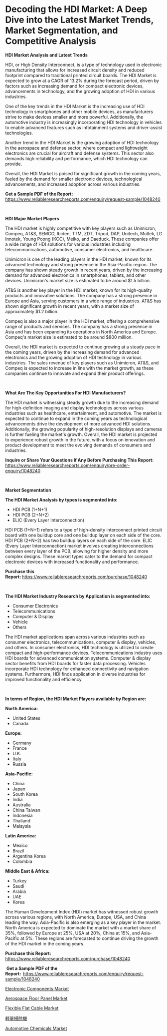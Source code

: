 <p><h1>Decoding the HDI Market: A Deep Dive into the Latest Market Trends, Market Segmentation, and Competitive Analysis</h1></p><p><strong>HDI Market Analysis and Latest Trends</strong></p>
<p><p>HDI, or High Density Interconnect, is a type of technology used in electronic manufacturing that allows for increased circuit density and reduced footprint compared to traditional printed circuit boards. The HDI Market is expected to grow at a CAGR of 13.2% during the forecast period, driven by factors such as increasing demand for compact electronic devices, advancements in technology, and the growing adoption of HDI in various industries.</p><p>One of the key trends in the HDI Market is the increasing use of HDI technology in smartphones and other mobile devices, as manufacturers strive to make devices smaller and more powerful. Additionally, the automotive industry is increasingly incorporating HDI technology in vehicles to enable advanced features such as infotainment systems and driver-assist technologies.</p><p>Another trend in the HDI Market is the growing adoption of HDI technology in the aerospace and defense sector, where compact and lightweight electronics are crucial for aircraft and defense systems. This sector also demands high reliability and performance, which HDI technology can provide.</p><p>Overall, the HDI Market is poised for significant growth in the coming years, fueled by the demand for smaller electronic devices, technological advancements, and increased adoption across various industries.</p></p>
<p><strong>Get a Sample PDF of the Report:&nbsp;</strong> <a href="https://www.reliableresearchreports.com/enquiry/request-sample/1048240">https://www.reliableresearchreports.com/enquiry/request-sample/1048240</a></p>
<p>&nbsp;</p>
<p><strong>HDI Major Market Players</strong></p>
<p><p>The HDI market is highly competitive with key players such as Unimicron, Compeq, AT&S, SEMCO, Ibiden, TTM, ZDT, Tripod, DAP, Unitech, Multek, LG Innotek, Young Poong (KCC), Meiko, and Daeduck. These companies offer a wide range of HDI solutions for various industries including telecommunications, automotive, consumer electronics, and healthcare.</p><p>Unimicron is one of the leading players in the HDI market, known for its advanced technology and strong presence in the Asia-Pacific region. The company has shown steady growth in recent years, driven by the increasing demand for advanced electronics in smartphones, tablets, and other devices. Unimicron's market size is estimated to be around $1.5 billion.</p><p>AT&S is another key player in the HDI market, known for its high-quality products and innovative solutions. The company has a strong presence in Europe and Asia, serving customers in a wide range of industries. AT&S has shown significant growth in recent years, with a market size of approximately $1.2 billion.</p><p>Compeq is also a major player in the HDI market, offering a comprehensive range of products and services. The company has a strong presence in Asia and has been expanding its operations in North America and Europe. Compeq's market size is estimated to be around $800 million.</p><p>Overall, the HDI market is expected to continue growing at a steady pace in the coming years, driven by the increasing demand for advanced electronics and the growing adoption of HDI technology in various industries. The sales revenue of key players such as Unimicron, AT&S, and Compeq is expected to increase in line with the market growth, as these companies continue to innovate and expand their product offerings.</p></p>
<p>&nbsp;</p>
<p><strong>What Are The Key Opportunities For HDI Manufacturers?</strong></p>
<p><p>The HDI market is witnessing steady growth due to the increasing demand for high-definition imaging and display technologies across various industries such as healthcare, entertainment, and automotive. The market is expected to continue to expand in the coming years as technological advancements drive the development of more advanced HDI solutions. Additionally, the growing popularity of high-resolution displays and cameras is further fueling the market's growth. Overall, the HDI market is projected to experience robust growth in the future, with a focus on innovation and product development to meet the evolving demands of consumers and industries.</p></p>
<p><strong>Inquire or Share Your Questions If Any Before Purchasing This Report:</strong> <a href="https://www.reliableresearchreports.com/enquiry/pre-order-enquiry/1048240">https://www.reliableresearchreports.com/enquiry/pre-order-enquiry/1048240</a></p>
<p>&nbsp;</p>
<p><strong>Market Segmentation</strong></p>
<p><strong>The HDI Market Analysis by types is segmented into:</strong></p>
<p><ul><li>HDI PCB (1+N+1)</li><li>HDI PCB (2+N+2)</li><li>ELIC (Every Layer Interconnection)</li></ul></p>
<p><p>HDI PCB (1+N+1) refers to a type of high-density interconnect printed circuit board with one buildup core and one buildup layer on each side of the core. HDI PCB (2+N+2) has two buildup layers on each side of the core. ELIC (Every Layer Interconnection) market involves creating interconnections between every layer of the PCB, allowing for higher density and more complex designs. These market types cater to the demand for compact electronic devices with increased functionality and performance.</p></p>
<p><strong>Purchase this Report:&nbsp;</strong><a href="https://www.reliableresearchreports.com/purchase/1048240">https://www.reliableresearchreports.com/purchase/1048240</a></p>
<p>&nbsp;</p>
<p><strong>The HDI Market Industry Research by Application is segmented into:</strong></p>
<p><ul><li>Consumer Electronics</li><li>Telecommunications</li><li>Computer & Display</li><li>Vehicle</li><li>Others</li></ul></p>
<p><p>The HDI market applications span across various industries such as consumer electronics, telecommunications, computer & display, vehicles, and others. In consumer electronics, HDI technology is utilized to create compact and high-performance devices. Telecommunications industry uses HDI boards for advanced communication systems. Computer & display sector benefits from HDI boards for faster data processing. Vehicles incorporate HDI technology for enhanced connectivity and navigation systems. Furthermore, HDI finds application in diverse industries for improved functionality and efficiency.</p></p>
<p>&nbsp;</p>
<p><strong>In terms of Region, the HDI Market Players available by Region are:</strong></p>
<p>
    <p> <strong> North America: </strong>
        <ul>
            <li>United States</li>
            <li>Canada</li>
        </ul>
        </p> 
    <p> <strong> Europe: </strong>
        <ul>
            <li>Germany</li>
            <li>France</li>
            <li>U.K.</li>
            <li>Italy</li>
            <li>Russia</li>
        </ul>
        </p> 
    <p> <strong> Asia-Pacific: </strong>
        <ul>
            <li>China</li>
            <li>Japan</li>
            <li>South Korea</li>
            <li>India</li>
            <li>Australia</li>
            <li>China Taiwan</li>
            <li>Indonesia</li>
            <li>Thailand</li>
            <li>Malaysia</li>
        </ul>
        </p> 
    <p> <strong> Latin America: </strong>
        <ul>
            <li>Mexico</li>
            <li>Brazil</li>
            <li>Argentina Korea</li>
            <li>Colombia</li>
        </ul>
        </p> 
    <p> <strong> Middle East & Africa: </strong>
        <ul>
            <li>Turkey</li>
            <li>Saudi</li>
            <li>Arabia</li>
            <li>UAE</li>
            <li>Korea</li>
        </ul>
    </p>
    </p>
<p><p>The Human Development Index (HDI) market has witnessed robust growth across various regions, with North America, Europe, USA, and China leading the way. Asia-Pacific is also emerging as a key player in the market. North America is expected to dominate the market with a market share of 35%, followed by Europe at 25%, USA at 20%, China at 15%, and Asia-Pacific at 5%. These regions are forecasted to continue driving the growth of the HDI market in the coming years.</p></p>
<p><strong>Purchase this Report: </strong><a href="https://www.reliableresearchreports.com/purchase/1048240">https://www.reliableresearchreports.com/purchase/1048240</a></p>
<p>&nbsp;<strong>Get a Sample PDF of the Report:&nbsp;&nbsp;</strong><a href="https://www.reliableresearchreports.com/enquiry/request-sample/1048240">https://www.reliableresearchreports.com/enquiry/request-sample/1048240</a></p>
<p><strong></strong></p>
<p><p><a href="https://github.com/brentleyjimmiealvaradoz4l1rea/Market-Research-Report-List-1/blob/main/electronic-components-market.md">Electronic Components Market</a></p><p><a href="https://issuu.com/reportprime-2/docs/aerospace-floor-panel-market-size-2030.pptx">Aerospace Floor Panel Market</a></p><p><a href="https://github.com/Angelnienowdseej3e45z3p8c/Market-Research-Report-List-1/blob/main/flexible-flat-cable-market.md">Flexible Flat Cable Market</a></p><p><a href="https://github.com/gfggqjbfys368009/Market-Research-Report-List-1/blob/main/319664112439.md">軽量掃除機</a></p><p><a href="https://issuu.com/reportprime-2/docs/automotive-chemicals-market-size-2030.pptx">Automotive Chemicals Market</a></p></p>